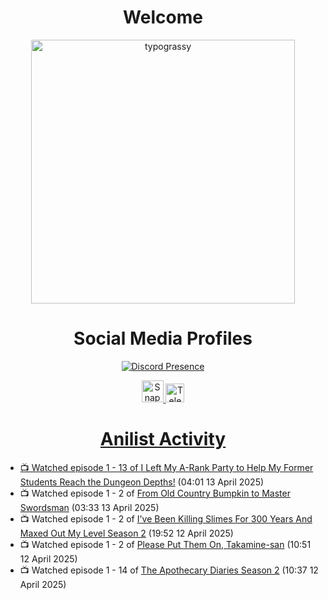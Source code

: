 <div align="center">

# Welcome
<a href="https://github.com/kawarimidoll/typograssy">
    <img alt="typograssy" src="https://typograssy.deno.dev/api?text=%E3%82%88%E3%81%86%E3%81%93%E3%81%9D%E3%81%BF%E3%81%AA%E3%81%95%E3%82%93%20-%20Sheby--&&l0=none&l1=82d9d0&l2=027353&l3=038c4c&l4=01402e&bg=none&frame=none&speed=100&comment=" width="421.99">
</a>

</div>

<div align="center">

# Social Media Profiles

[![Discord Presence](https://lanyard.cnrad.dev/api/612532963938271232)](https://discord.com/users/612532963938271232)


<a href="https://www.snapchat.com/add/a.sheby" title="Snapchat Profile">
    <img src="https://www.freepnglogos.com/uploads/snapchat-logo-png-0.png" width="35" alt="Snapchat Logo" />


<a href="https://t.me/ASheby" title="Telegram Profile">
    <img src="https://www.freepnglogos.com/uploads/telegram-logo-png-0.png" width="30" alt="Telegram Logo" />


</div>

<div align="center">

# Anilist Activity

</div>

<!-- ANILIST_ACTIVITY:start -->

-   📺 Watched episode 1 - 13 of [I Left My A-Rank Party to Help My Former Students Reach the Dungeon Depths!](https://anilist.co/anime/180812) (04:01 13 April 2025)
-   📺 Watched episode 1 - 2 of [From Old Country Bumpkin to Master Swordsman](https://anilist.co/anime/179955) (03:33 13 April 2025)
-   📺 Watched episode 1 - 2 of [I've Been Killing Slimes For 300 Years And Maxed Out My Level Season 2](https://anilist.co/anime/143337) (19:52 12 April 2025)
-   📺 Watched episode 1 - 2 of [Please Put Them On, Takamine-san](https://anilist.co/anime/179965) (10:51 12 April 2025)
-   📺 Watched episode 1 - 14 of [The Apothecary Diaries Season 2](https://anilist.co/anime/176301) (10:37 12 April 2025)

<!-- ANILIST_ACTIVITY:end -->
